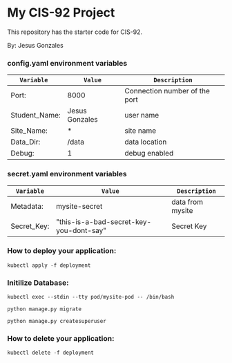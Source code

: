 # My CIS-92 Project 
This repository has the starter code for CIS-92. 

By: Jesus Gonzales
### config.yaml environment variables
| `Variable `| `Value` | `Description` |
| --- | --- | --- | 
| Port: | 8000 | Connection number of the port | 
| Student_Name: | Jesus Gonzales | user name | 
| Site_Name: | * | site name | 
| Data_Dir: | /data | data location | 
| Debug: | 1 | debug enabled | 

### secret.yaml environment variables
| `Variable`| `Value` | `Description` |
| --- | --- | --- | 
| Metadata: | mysite-secret | data from mysite | 
| Secret_Key: | "this-is-a-bad-secret-key-you-dont-say" | Secret Key | 

### How to deploy your application:
`kubectl apply -f deployment`

### Initilize Database:
`kubectl exec --stdin --tty pod/mysite-pod -- /bin/bash`

`python manage.py migrate`

`python manage.py createsuperuser`

 ### How to delete your application:
 `kubectl delete -f deployment`
